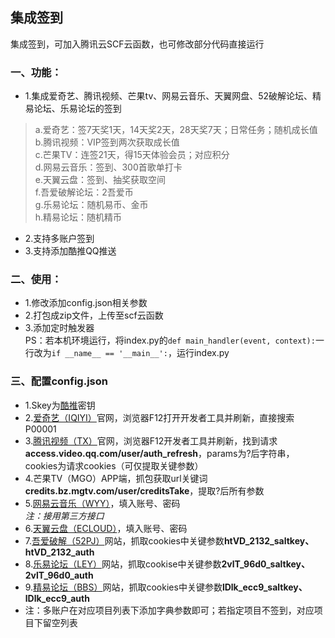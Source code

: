 ## 集成签到
集成签到，可加入腾讯云SCF云函数，也可修改部分代码直接运行

### 一、功能：
* 1.集成爱奇艺、腾讯视频、芒果tv、网易云音乐、天翼网盘、52破解论坛、精易论坛、乐易论坛的签到  

> a.爱奇艺：签7天奖1天，14天奖2天，28天奖7天；日常任务；随机成长值  
  b.腾讯视频：VIP签到两次获取成长值  
  c.芒果TV：连签21天，得15天体验会员；对应积分  
  d.网易云音乐：签到、300首歌单打卡  
  e.天翼云盘：签到、抽奖获取空间  
  f.吾爱破解论坛：2吾爱币  
  g.乐易论坛：随机易币、金币  
  h.精易论坛：随机精币  
 
* 2.支持多账户签到
* 3.支持添加酷推QQ推送

### 二、使用：
* 1.修改添加config.json相关参数
* 2.打包成zip文件，上传至scf云函数
* 3.添加定时触发器  
PS：若本机环境运行，将index.py的`def main_handler(event, context):`一行改为`if __name__ == '__main__':`，运行index.py

### 三、配置config.json
* 1.Skey为[酷推](https://cp.xuthus.cc)密钥
* 2.[爱奇艺（IQIYI）](https://iqiyi.com/)官网，浏览器F12打开开发者工具并刷新，直接搜索P00001
* 3.[腾讯视频（TX）](https://v.qq.com/)官网，浏览器F12开发者工具并刷新，找到请求**access.video.qq.com/user/auth_refresh**，params为?后字符串，cookies为请求cookies（可仅提取关键参数）
* 4.芒果TV（MGO）APP端，抓包获取url关键词**credits.bz.mgtv.com/user/creditsTake**，提取?后所有参数
* 5.[网易云音乐（WYY）](https://music.163.com/)，填入账号、密码  
  *注：接用第三方接口*
* 6.[天翼云盘（ECLOUD）](https://cloud.189.cn/)，填入账号、密码
* 7.[吾爱破解（52PJ）](https://www.52pojie.cn/)网站，抓取cookies中关键参数**htVD_2132_saltkey、htVD_2132_auth**
* 8.[乐易论坛（LEY）](https://www.leybc.com/)网站，抓取cookise中关键参数**2vlT_96d0_saltkey、2vlT_96d0_auth**
* 9.[精易论坛（BBS）](https://bbs.125.la/)网站，抓取cookies中关键参数**lDlk_ecc9_saltkey、lDlk_ecc9_auth**
* 注：多账户在对应项目列表下添加字典参数即可；若指定项目不签到，对应项目下留空列表
